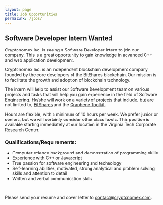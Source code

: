 ```yaml
---
layout: page
title: Job Opportunities
permalink: /jobs/
---
```


## Software Developer Intern Wanted

Cryptonomex Inc. is seeing a Software Developer Intern to join our company. This is a great opportunity to gain knowledge in advanced C++ and web application development. 

Cryptonomex Inc. is an independent blockchain development company founded by the core developers of the BitShares blockchain. Our mission is to facilitate the growth and adoption of blockchain technology.

The intern will help to assist our Software Development team on various projects and tasks that will help you gain experience in the field of Software Engineering. He/she will work on a variety of projects that include, but are not limited to, [BitShares](http://bitshares.org) and the [Graphene Toolkit](http://github.com/cryptonomex).   

Hours are flexible, with a minimum of 10 hours per week. We prefer junior or seniors, but we will certainly consider other class levels. This position is available starting immediately at our location in the Virginia Tech Corporate Research Center.

### Qualifications/Requirements:
   
   * Computer science background and demonstration of programming skills 
   * Experience with C++ or Javascript 
   * True passion for software engineering and technology
   * Self-learning abilities, motivated, strong analytical and problem solving skills and attention to detail
   * Written and verbal communication skills

<br/>

Please send your resume and cover letter to contact@cryptonomex.com.

